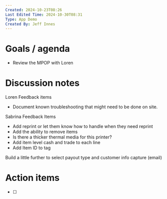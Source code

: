 ```yaml
---
Created: 2024-10-23T08:26
Last Edited Time: 2024-10-30T08:31
Type: App Demo
Created By: Jeff Innes
---
```

# Goals / agenda

- Review the MPOP with Loren

# Discussion notes

Loren Feedback items

- Document known troubleshooting that might need to be done on site.

  

Sabrina Feedback Items

- Add reprint or let them know how to handle when they need reprint
- Add the ability to remove items
- Is there a thicker thermal media for this printer?
- Add item level cash and trade to each line
- Add Item ID to tag

  

Build a little further to select payout type and customer info capture (email)

# Action items

- [ ]